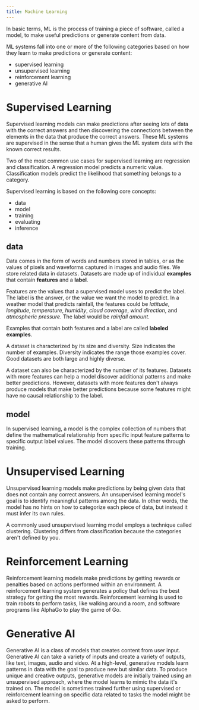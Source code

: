 ```yaml
---
title: Machine Learning
---
```


In basic terms, ML is the process of training a piece of software, called a model, to make useful predictions or generate content from data.

ML systems fall into one or more of the following categories based on how they learn to make predictions or generate content:
- supervised learning
- unsupervised learning
- reinforcement learning
- generative AI

# Supervised Learning
Supervised learning models can make predictions after seeing lots of data with the correct answers and then discovering the connections between the elements in the data that produce the correct answers. These ML systems are supervised in the sense that a human gives the ML system data with the known correct results.

Two of the most common use cases for supervised learning are regression and classification. A regression model predicts a numeric value. Classification models predict the likelihood that something belongs to a category.

Supervised learning is based on the following core concepts:
- data
- model
- training
- evaluating
- inference

## data
Data comes in the form of words and numbers stored in tables, or as the values of pixels and waveforms captured in images and audio files. We store related data in datasets. Datasets are made up of individual **examples** that contain **features** and a **label**. 

Features are the values that a supervised model uses to predict the label. The label is the answer, or the value we want the model to predict. In a weather model that predicts rainfall, the features could be *latitude*, *longitude*, *temperature*, *humidity*, *cloud coverage*, *wind direction*, and *atmospheric pressure*. The label would be *rainfall amount*.

Examples that contain both features and a label are called **labeled examples**.

A dataset is characterized by its size and diversity. Size indicates the number of examples. Diversity indicates the range those examples cover. Good datasets are both large and highly diverse.

A dataset can also be characterized by the number of its features. Datasets with more features can help a model discover additional patterns and make better predictions. However, datasets with more features don't always produce models that make better predictions because some features might have no causal relationship to the label.

## model
In supervised learning, a model is the complex collection of numbers that define the mathematical relationship from specific input feature patterns to specific output label values. The model discovers these patterns through training.

# Unsupervised Learning
Unsupervised learning models make predictions by being given data that does not contain any correct answers. An unsupervised learning model's goal is to identify meaningful patterns among the data. In other words, the model has no hints on how to categorize each piece of data, but instead it must infer its own rules.

A commonly used unsupervised learning model employs a technique called clustering. Clustering differs from classification because the categories aren't defined by you.

# Reinforcement Learning
Reinforcement learning models make predictions by getting rewards or penalties based on actions performed within an environment. A reinforcement learning system generates a policy that defines the best strategy for getting the most rewards. Reinforcement learning is used to train robots to perform tasks, like walking around a room, and software programs like AlphaGo to play the game of Go.

# Generative AI
Generative AI is a class of models that creates content from user input. Generative AI can take a variety of inputs and create a variety of outputs, like text, images, audio and video. At a high-level, generative models learn patterns in data with the goal to produce new but similar data. To produce unique and creative outputs, generative models are initially trained using an unsupervised approach, where the model learns to mimic the data it's trained on. The model is sometimes trained further using supervised or reinforcement learning on specific data related to tasks the model might be asked to perform.